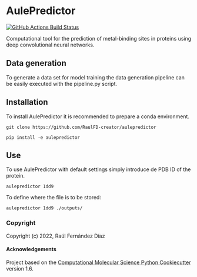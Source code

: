 AulePredictor
==============================
[//]: # (Badges)
[![GitHub Actions Build Status](https://github.com/RaulFD-creator/aulepredictor/workflows/CI/badge.svg)](https://github.com/RaulFD-creator/aulepredictor/actions?query=workflow%3ACI)


Computational tool for the prediction of metal-binding sites in proteins using deep convolutional neural networks. 

## Data generation
To generate a data set for model training the data generation pipeline can be easily executed with the pipeline.py script. 

## Installation
To install AulePredictor it is recommended to prepare a conda environment. 

`git clone https://github.com/RaulFD-creator/aulepredictor`

`pip install -e aulepredictor`

## Use
To use AulePredictor with default settings simply introduce de PDB ID of the protein.

`aulepredictor 1dd9`

To define where the file is to be stored:

`aulepredictor 1dd9 ./outputs/`

### Copyright

Copyright (c) 2022, Raúl Fernández Díaz


#### Acknowledgements
 
Project based on the 
[Computational Molecular Science Python Cookiecutter](https://github.com/molssi/cookiecutter-cms) version 1.6.
